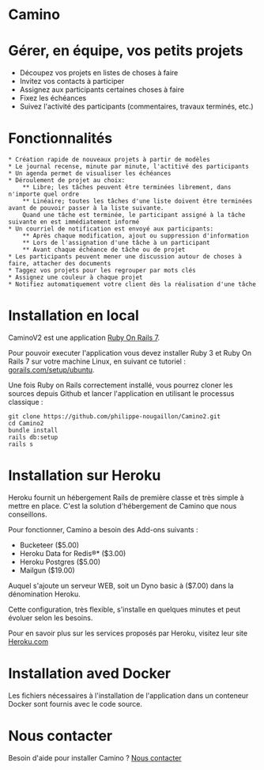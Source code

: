 # Camino

# Gérer, en équipe, vos petits projets

* Découpez vos projets en listes de choses à faire
* Invitez vos contacts à participer
* Assignez aux participants certaines choses à faire
* Fixez les échéances
* Suivez l'activité des participants (commentaires, travaux terminés, etc.)

# Fonctionnalités

    * Création rapide de nouveaux projets à partir de modèles
    * Le journal recense, minute par minute, l'actitivé des participants
    * Un agenda permet de visualiser les échéances
    * Déroulement de projet au choix:
        ** Libre; les tâches peuvent être terminées librement, dans n'importe quel ordre
        ** Linéaire; toutes les tâches d'une liste doivent être terminées avant de pouvoir passer à la liste suivante.
        Quand une tâche est terminée, le participant assigné à la tâche suivante en est immédiatement informé
    * Un courriel de notification est envoyé aux participants:
        ** Après chaque modification, ajout ou suppression d'information
        ** Lors de l'assignation d'une tâche à un participant
        ** Avant chaque échéance de tâche ou de projet
    * Les participants peuvent mener une discussion autour de choses à faire, attacher des documents
    * Taggez vos projets pour les regrouper par mots clés
    * Assignez une couleur à chaque projet
    * Notifiez automatiquement votre client dès la réalisation d'une tâche

# Installation en local

CaminoV2 est une application <a href="http://rubyonrails.org/">Ruby On Rails 7</a>. 

Pour pouvoir executer l'application vous devez installer Ruby 3 et Ruby On Rails 7 sur votre machine Linux, en suivant ce tutoriel : <a href="https://gorails.com/setup/ubuntu/22.04">gorails.com/setup/ubuntu</a>.

Une fois Ruby on Rails correctement installé, vous pourrez cloner les sources depuis Github et lancer l'application en utilisant le processus classique :

```
git clone https://github.com/philippe-nougaillon/Camino2.git
cd Camino2
bundle install
rails db:setup
rails s
```

# Installation sur Heroku

Heroku fournit un hébergement Rails de première classe et très simple à mettre en place.
C'est la solution d'hébergement de Camino que nous conseillons.

Pour fonctionner, Camino a besoin des Add-ons suivants :

+ Bucketeer ($5.00)
+ Heroku Data for Redis®* ($3.00)
+ Heroku Postgres ($5.00)
+ Mailgun ($19.00)

Auquel s'ajoute un serveur WEB, soit un Dyno basic à ($7.00) dans la dénomination Heroku.

Cette configuration, très flexible, s'installe en quelques minutes et peut évoluer selon les besoins.

Pour en savoir plus sur les services proposés par Heroku, visitez leur site [Heroku.com](https://www.heroku.com/home)


# Installation aved Docker

Les fichiers nécessaires à l'installation de l'application dans un conteneur Docker sont fournis avec le code source.

# Nous contacter

Besoin d'aide pour installer Camino ? [Nous contacter](https://www.aikku.eu/contact)
